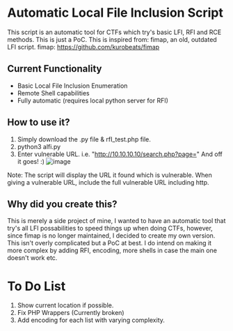 # Automatic Local File Inclusion Script

This script is an automatic tool for CTFs which try's basic LFI, RFI and RCE methods.
This is just a PoC. This is inspired from: fimap, an old, outdated LFI script.
fimap: https://github.com/kurobeats/fimap

## Current Functionality
- Basic Local File Inclusion Enumeration
- Remote Shell capabilities
- Fully automatic (requires local python server for RFI)


## How to use it?
1) Simply download the .py file & rfI_test.php file.
2) python3 alfi.py
3) Enter vulnerable URL. i.e. "http://10.10.10.10/search.php?page="
And off it goes! :)
![image](https://github.com/Cameron-Skerritt/Automatic-LFI/assets/122690042/962f65bd-859b-4a08-9b3e-8315f88db74b)


Note: The script will display the URL it found which is vulnerable.
When giving a vulnerable URL, include the full vulnerable URL including http.

## Why did you create this?
This is merely a side project of mine, I wanted to have an automatic tool that try's all LFI possabilities to speed things up when doing CTFs, however, since fimap is no longer maintained, I decided to create my own version.
This isn't overly complicated but a PoC at best.
I do intend on making it more complex by adding RFI, encoding, more shells in case the main one doesn't work etc.

# To Do List
1) Show current location if possible.
2) Fix PHP Wrappers (Currently broken)
3) Add encoding for each list with varying complexity.
